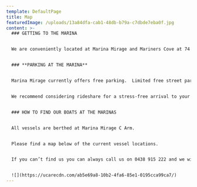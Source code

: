 ```yaml
---
template: DefaultPage
title: Map
featuredImage: /uploads/13a84dfa-cab1-48db-b79a-c7dbde7eba0f.jpg
content: >-
  ### GETTING TO THE MARINA


  We are conveniently located at Marina Mirage and Mariners Cove at 74 Seaworld Drive, Main Beach. 


  ### **P﻿ARKING AT THE MARINA**


  M﻿arina Mirage currently offers free parking.  L﻿imited free street parking is also available on Seaworld Drive


  W﻿e recommend considering rideshare for a stress-free arrival to your charter.


  ### HOW TO FIND OUR BOATS AT THE MARINAS


  A﻿ll vessels are berthed at Marina Mirage C Arm. 


  Please find a map below of the current vessel locations.  


  If you can’t find us you can always call us on 0438 915 222 and we will be happy to guide you. 


  ![](https://ucarecdn.com/ab5e69a8-10b2-4fa6-85e1-0195cca99ca7/)
---
```

